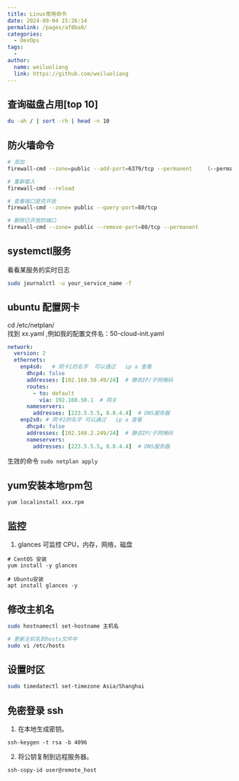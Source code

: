 ```yaml
---
title: Linux常用命令
date: 2024-09-04 15:26:14
permalink: /pages/af8ba8/
categories:
  - DevOps
tags:
  - 
author: 
  name: weiluoliang
  link: https://github.com/weiluoliang
---
```


## 查询磁盘占用[top 10]
```sh 
du -ah / | sort -rh | head -n 10
```

## 防火墙命令
```sh
# 添加
firewall-cmd --zone=public --add-port=6379/tcp --permanent    （--permanent永久生效，没有此参数重启后失效）

# 重新载入
firewall-cmd --reload

# 查看端口是否开放
firewall-cmd --zone= public --query-port=80/tcp

# 删除已开放的端口
firewall-cmd --zone= public --remove-port=80/tcp --permanent
```


## systemctl服务
看看某服务的实时日志 
```sh
sudo journalctl -u your_service_name -f
```

## ubuntu 配置网卡
cd /etc/netplan/  
找到 xx.yaml  ,例如我的配置文件名：50-cloud-init.yaml  
```yaml
network:
  version: 2
  ethernets:
    enp4s0:   # 网卡1的名字  可以通过   ip a 查看
      dhcp4: false
      addresses: [192.168.50.49/24]  # 静态IP/子网掩码
      routes:
        - to: default
          via: 192.168.50.1  # 网关
      nameservers:
        addresses: [223.5.5.5, 8.8.4.4]  # DNS服务器
    enp2s0: # 网卡2的名字 可以通过   ip a 查看
      dhcp4: false
      addresses: [192.168.2.249/24]  # 静态IP/子网掩码
      nameservers:
        addresses: [223.5.5.5, 8.8.4.4]  # DNS服务器
```

生效的命令 `sudo netplan apply`

## yum安装本地rpm包
```
yum localinstall xxx.rpm
```

## 监控

1. glances 可监控 CPU，内存，网络，磁盘

```
# CentOS 安装
yum install -y glances

# Ubuntu安装
apt install glances -y

```

## 修改主机名
```sh
sudo hostnamectl set-hostname 主机名

# 更新主机名到hosts文件中
sudo vi /etc/hosts

```

## 设置时区
```sh
sudo timedatectl set-timezone Asia/Shanghai
```

## 免密登录 ssh

1. 在本地生成密钥。

```shell
ssh-keygen -t rsa -b 4096
```

2. 将公钥复制到远程服务器。

```shell
ssh-copy-id user@remote_host
```